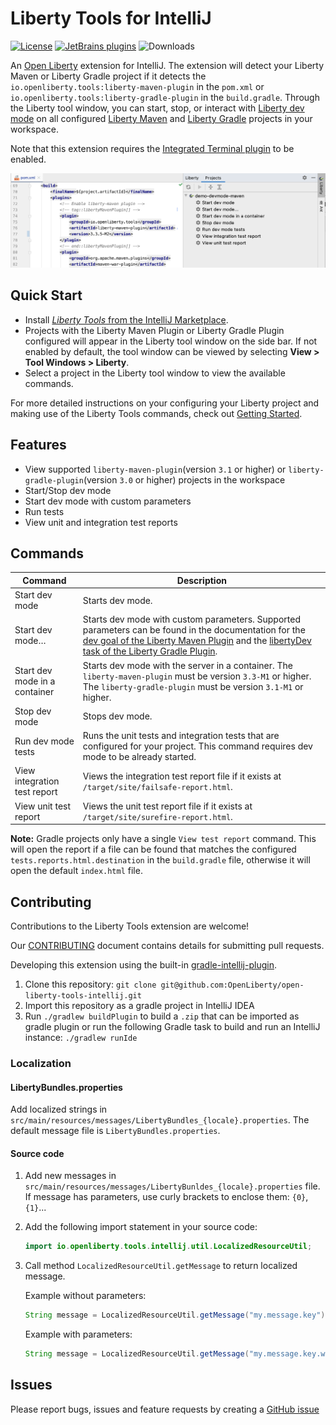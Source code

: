 # Liberty Tools for IntelliJ

[plugin-repo]: https://plugins.jetbrains.com/plugin/14856-open-liberty-tools

[plugin-version-svg]: https://img.shields.io/jetbrains/plugin/v/14856-open-liberty-tools.svg

[![License](https://img.shields.io/badge/License-EPL%202.0-red.svg?label=license&logo=eclipse)](https://www.eclipse.org/legal/epl-2.0/)
[![JetBrains plugins][plugin-version-svg]][plugin-repo]
![Downloads](https://img.shields.io/jetbrains/plugin/d/14856-open-liberty-tools)

An [Open Liberty](https://openliberty.io/) extension for IntelliJ. The extension will detect your Liberty Maven or
Liberty Gradle project if it detects the `io.openliberty.tools:liberty-maven-plugin` in the `pom.xml` or
`io.openliberty.tools:liberty-gradle-plugin` in the `build.gradle`. Through the Liberty tool window, you can start,
stop, or interact with [Liberty dev mode](https://openliberty.io/docs/latest/development-mode.html) on all configured
[Liberty Maven](https://github.com/OpenLiberty/ci.maven/blob/master/docs/dev.md#dev)
and [Liberty Gradle](https://github.com/OpenLiberty/ci.gradle/blob/master/docs/libertyDev.md) projects in your
workspace.

Note that this extension requires the [Integrated Terminal plugin](https://plugins.jetbrains.com/plugin/13123-terminal)
to be enabled.

![Liberty Tools Extension](docs/images/open-liberty-tools.png)

## Quick Start

- Install [_Liberty Tools_ from the IntelliJ Marketplace](https://plugins.jetbrains.com/plugin/14856-open-liberty-tools).
- Projects with the Liberty Maven Plugin or Liberty Gradle Plugin configured will appear in the Liberty tool window on
  the side bar. If not enabled by default, the tool window can be viewed by selecting **View > Tool Windows > Liberty**.
- Select a project in the Liberty tool window to view the available commands.

For more detailed instructions on your configuring your Liberty project and making use of the Liberty Tools
commands, check out [Getting Started](docs/GettingStarted.md).

## Features

- View supported `liberty-maven-plugin`(version `3.1` or higher) or `liberty-gradle-plugin`(version `3.0` or higher)
  projects in the workspace
- Start/Stop dev mode
- Start dev mode with custom parameters
- Run tests
- View unit and integration test reports

## Commands

| Command                      | Description                                                                                                                                                                                                                                                                                                                  |
| ---------------------------- | ---------------------------------------------------------------------------------------------------------------------------------------------------------------------------------------------------------------------------------------------------------------------------------------------------------------------------- |
| Start dev mode                        | Starts dev mode.                                                                                                                                                                                                                                                                                                             |
| Start dev mode…                     | Starts dev mode with custom parameters. Supported parameters can be found in the documentation for the [dev goal of the Liberty Maven Plugin](https://github.com/OpenLiberty/ci.maven/blob/master/docs/dev.md#additional-parameters) and the [libertyDev task of the Liberty Gradle Plugin](https://github.com/OpenLiberty/ci.gradle/blob/master/docs/libertyDev.md#command-line-parameters). |
| Start dev mode in a container                        | Starts dev mode with the server in a container. The `liberty-maven-plugin` must be version `3.3-M1` or higher. The `liberty-gradle-plugin` must be version `3.1-M1` or higher.
| Stop dev mode                         | Stops dev mode.                                                                                                                                                                                                                                                                                                              |
| Run dev mode tests                    | Runs the unit tests and integration tests that are configured for your project. This command requires dev mode to be already started.                                                                                                                                                                                        |
| View integration test report | Views the integration test report file if it exists at `/target/site/failsafe-report.html`.                                                                                                                                                                                                                                                                                      |
| View unit test report        | Views the unit test report file if it exists at `/target/site/surefire-report.html`.                                                                                                                                                                                                                                                                                             |

**Note:** Gradle projects only have a single `View test report` command. This will open the report if a file can be
found that matches the configured `tests.reports.html.destination` in the `build.gradle` file, otherwise it will open
the default `index.html` file.

## Contributing

Contributions to the Liberty Tools extension are welcome!

Our [CONTRIBUTING](CONTRIBUTING.md) document contains details for submitting pull requests.

Developing this extension using the
built-in [gradle-intellij-plugin](https://github.com/JetBrains/gradle-intellij-plugin/).

1. Clone this repository: `git clone git@github.com:OpenLiberty/open-liberty-tools-intellij.git`
2. Import this repository as a gradle project in IntelliJ IDEA
3. Run `./gradlew buildPlugin` to build a `.zip` that can be imported as gradle plugin or run the following Gradle task
   to build and run an IntelliJ instance:
   `./gradlew runIde`

### Localization

#### LibertyBundles.properties
Add localized strings in `src/main/resources/messages/LibertyBundles_{locale}.properties`. The default message file is `LibertyBundles.properties`.

#### Source code

1. Add new messages in `src/main/resources/messages/LibertyBunldes_{locale}.properties` file. If message has parameters, use curly brackets to enclose them: `{0}`, `{1}`...

2. Add the following import statement in your source code:

   ```java
   import io.openliberty.tools.intellij.util.LocalizedResourceUtil;
   ```

3. Call method `LocalizedResourceUtil.getMessage` to return localized message.

   Example without parameters:
   ```java
   String message = LocalizedResourceUtil.getMessage("my.message.key");
   ```
   Example with parameters:
   ```java
   String message = LocalizedResourceUtil.getMessage("my.message.key.with.params", param1, param2);
   ```

## Issues

Please report bugs, issues and feature requests by creating
a [GitHub issue](https://github.com/OpenLiberty/liberty-tools-intellij/issues)